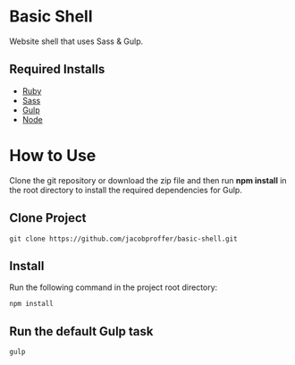 # Basic Shell

Website shell that uses Sass &amp; Gulp.

## Required Installs

+ [Ruby](https://www.ruby-lang.org/en/)
+ [Sass](http://sass-lang.com/)
+ [Gulp](http://gulpjs.com/)
+ [Node](https://nodejs.org/en/)

# How to Use

Clone the git repository or download the zip file and then run **npm install** in the root directory to install the required dependencies for Gulp.

## Clone Project

    git clone https://github.com/jacobproffer/basic-shell.git

## Install

Run the following command in the project root directory:

    npm install

## Run the default Gulp task

    gulp
